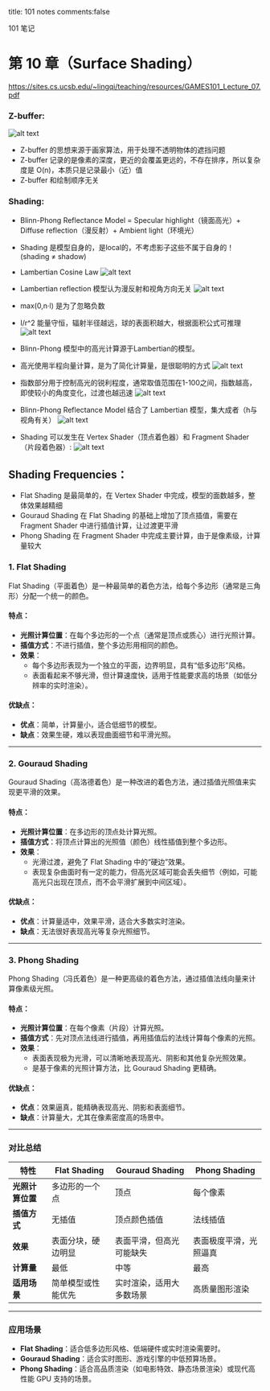 title: 101 notes
comments:false

101 笔记


# 第 10 章（Surface Shading）

https://sites.cs.ucsb.edu/~lingqi/teaching/resources/GAMES101_Lecture_07.pdf

### Z-buffer:
![alt text](../assets/images/zbuffer-image.png)
- Z-buffer 的思想来源于画家算法，用于处理不透明物体的遮挡问题
- Z-buffer 记录的是像素的深度，更近的会覆盖更远的，不存在排序，所以复杂度是 O(n)，本质只是记录最小（近）值
- Z-buffer 和绘制顺序无关


### Shading:

- Blinn-Phong Reflectance Model = Specular highlight（镜面高光）+ Diffuse reflection（漫反射）+ Ambient light（环境光）

- Shading 是模型自身的，是local的，不考虑影子这些不属于自身的！(shading ≠ shadow) 

- Lambertian Cosine Law 
  ![alt text](../assets/images/101_image.png)
- Lambertian reflection 模型认为漫反射和视角方向无关
  ![alt text](../assets/images/101_image-2.png)
- max(0,n·l) 是为了忽略负数
- I/r^2 能量守恒，辐射半径越远，球的表面积越大，根据面积公式可推理
  ![alt text](../assets/images/101_image-3.png)

- Blinn-Phong 模型中的高光计算源于Lambertian的模型。
- 高光使用半程向量计算，是为了简化计算量，是很聪明的方式
  ![alt text](../assets/images/101_image-4.png)
- 指数部分用于控制高光的锐利程度，通常取值范围在1-100之间，指数越高，即使较小的角度变化，过渡也越迅速
  ![alt text](../assets/images/101_image-5.png)

- Blinn-Phong Reflectance Model 结合了 Lambertian 模型，集大成者（h与视角有关）
  ![alt text](../assets/images/101_image-6.png)  

- Shading 可以发生在 Vertex Shader（顶点着色器）和 Fragment Shader（片段着色器）:
  ![alt text](../assets/images/101_image-7.png) 

## Shading Frequencies：

- Flat Shading 是最简单的，在 Vertex Shader 中完成，模型的面数越多，整体效果越精细
- Gouraud Shading 在 Flat Shading 的基础上增加了顶点插值，需要在 Fragment Shader 中进行插值计算，让过渡更平滑
- Phong Shading 在 Fragment Shader 中完成主要计算，由于是像素级，计算量较大

### **1. Flat Shading**
Flat Shading（平面着色）是一种最简单的着色方法，给每个多边形（通常是三角形）分配一个统一的颜色。
#### **特点：**
- **光照计算位置**：在每个多边形的一个点（通常是顶点或质心）进行光照计算。
- **插值方式**：不进行插值，整个多边形用相同的颜色。
- **效果**：
  - 每个多边形表现为一个独立的平面，边界明显，具有“低多边形”风格。
  - 表面看起来不够光滑，但计算速度快，适用于性能要求高的场景（如低分辨率的实时渲染）。
  
#### **优缺点：**
- **优点**：简单，计算量小，适合低细节的模型。
- **缺点**：效果生硬，难以表现曲面细节和平滑光照。

---

### **2. Gouraud Shading**
Gouraud Shading（高洛德着色）是一种改进的着色方法，通过插值光照值来实现更平滑的效果。
#### **特点：**
- **光照计算位置**：在多边形的顶点处计算光照。
- **插值方式**：将顶点计算出的光照值（颜色）线性插值到整个多边形。
- **效果**：
  - 光滑过渡，避免了 Flat Shading 中的“硬边”效果。
  - 表现复杂曲面时有一定的能力，但高光区域可能会丢失细节（例如，可能高光只出现在顶点，而不会平滑扩展到中间区域）。

#### **优缺点：**
- **优点**：计算量适中，效果平滑，适合大多数实时渲染。
- **缺点**：无法很好表现高光等复杂光照细节。

---

### **3. Phong Shading**
Phong Shading（冯氏着色）是一种更高级的着色方法，通过插值法线向量来计算像素级光照。
#### **特点：**
- **光照计算位置**：在每个像素（片段）计算光照。
- **插值方式**：先对顶点法线进行插值，再用插值后的法线计算每个像素的光照。
- **效果**：
  - 表面表现极为光滑，可以清晰地表现高光、阴影和其他复杂光照效果。
  - 是基于像素的光照计算方法，比 Gouraud Shading 更精确。

#### **优缺点：**
- **优点**：效果逼真，能精确表现高光、阴影和表面细节。
- **缺点**：计算量大，尤其在像素密度高的场景中。

---

### **对比总结**

| 特性                 | **Flat Shading**         | **Gouraud Shading**       | **Phong Shading**         |
|----------------------|--------------------------|---------------------------|---------------------------|
| **光照计算位置**     | 多边形的一个点          | 顶点                      | 每个像素                  |
| **插值方式**         | 无插值                  | 顶点颜色插值              | 法线插值                  |
| **效果**             | 表面分块，硬边明显      | 表面平滑，但高光可能缺失  | 表面极度平滑，光照逼真    |
| **计算量**           | 最低                    | 中等                      | 最高                      |
| **适用场景**         | 简单模型或性能优先      | 实时渲染，适用大多数场景  | 高质量图形渲染            |

---

### **应用场景**
- **Flat Shading**：适合低多边形风格、低端硬件或实时渲染需要时。
- **Gouraud Shading**：适合实时图形、游戏引擎的中低预算场景。
- **Phong Shading**：适合高品质渲染（如电影特效、静态场景渲染）或现代高性能 GPU 支持的场景。

 